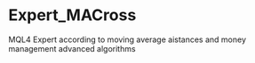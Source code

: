 # Expert_MACross
MQL4 Expert according to moving average aistances and money management advanced algorithms
